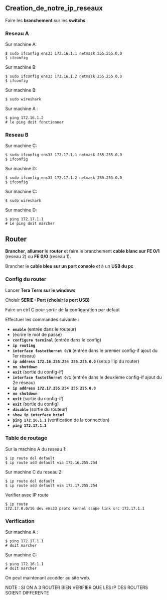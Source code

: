 
## __Creation_de_notre_ip_reseaux__

Faire les **branchement** sur les **switchs**

### Reseau A

Sur machine  A:

```shell
$ sudo ifconfig ens33 172.16.1.1 netmask 255.255.0.0
$ ifconfig
```

Sur machine B:

```shell
$ sudo ifconfig ens33 172.16.1.2 netmask 255.255.0.0
$ ifconfig
```

Sur machine B:

```shell
$ sudo wireshark
```

Sur machine A :

```shell
$ ping 172.16.1.2
# le ping doit fonctionner
```

### Reseau B

Sur machine C:

```shell
$ sudo ifconfig ens33 172.17.1.1 netmask 255.255.0.0
$ ifconfig
```

Sur machine D:

```shell
$ sudo ifconfig ens33 172.17.1.2 netmask 255.255.0.0
$ ifconfig
```

Sur machine C:

```shell
$ sudo wireshark
```

Sur machine D:

```shell
$ ping 172.17.1.1
# Le ping doit marcher
```


## __Router__

**Brancher**, **allumer** le **router** et faire le branchement **cable blanc sur FE 0/1** (reseau 2) ou **FE 0/0** (reseau 1).

Brancher le **cable bleu sur un port console** et à un **USB du pc**

### Config du router

Lancer **Tera Term sur le windows**

Choisir **SERIE : Port (choisir le port USB)**

Faire un ctrl C pour sortir de la configuration par defaut

Effectuer les commandes suivante :

- **`enable`** (entrée dans le routeur)
- (écrire le mot de passe)
- **`configure terminal`** (entrée dans le config)
- **`ip routing`**
- **`interface fastethernet 0/0`** (entrée dans le premier config-if ajout du 1er réseau)
- **`ip address 172.16.255.254 255.255.0.0`** (setup l'ip du router)
- **`no shutdown`**
- **`exit`** (sortie du config-if)
- **`interface fastethernet 0/1`** (entrée dans le deuxième config-if ajout du 2e réseau)
- **`ip address 172.17.255.254 255.255.0.0`**
- **`no shutdown`**
- **`exit`** (sortie du config-if)
- **`exit`** (sortie du config)
- **`disable`** (sortie du routeur)
- **`show ip interface brief`**
- **`ping 172.16.1.1`** (verification de la connection)
- **`ping 172.17.1.1`**

### Table de routage

Sur la machine A du reseau 1:

```shell
$ ip route del default
$ ip route add default via 172.16.255.254
```

Sur machine C du reseau 2:

```shell
$ ip route del default
$ ip route add default via 172.17.255.254
```

Verifier avec IP route

```shell
$ ip route
172.17.0.0/16 dev ens33 proto kernel scope link src 172.17.1.1
```

### Verification

Sur machine A :

```shell
$ ping 172.17.1.1
# doit marcher
```

Sur machine C:

```shell
$ ping 172.16.1.1
# doit marcher
```

On peut maintenant accéder au site web.

NOTE : SI ON A 3 ROUTER BIEN VERIFIER QUE LES IP DES ROUTERS SOIENT DIFFERENTE

